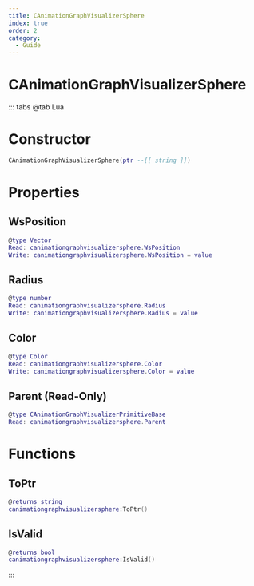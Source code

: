 ```yaml
---
title: CAnimationGraphVisualizerSphere
index: true
order: 2
category:
  - Guide
---
```


# CAnimationGraphVisualizerSphere

::: tabs
@tab Lua
# Constructor
```lua
CAnimationGraphVisualizerSphere(ptr --[[ string ]])
```
# Properties
## WsPosition 
```lua
@type Vector
Read: canimationgraphvisualizersphere.WsPosition
Write: canimationgraphvisualizersphere.WsPosition = value
```
## Radius 
```lua
@type number
Read: canimationgraphvisualizersphere.Radius
Write: canimationgraphvisualizersphere.Radius = value
```
## Color 
```lua
@type Color
Read: canimationgraphvisualizersphere.Color
Write: canimationgraphvisualizersphere.Color = value
```
## Parent (Read-Only)
```lua
@type CAnimationGraphVisualizerPrimitiveBase
Read: canimationgraphvisualizersphere.Parent
```
# Functions
## ToPtr
```lua
@returns string
canimationgraphvisualizersphere:ToPtr()
```
## IsValid
```lua
@returns bool
canimationgraphvisualizersphere:IsValid()
```

:::